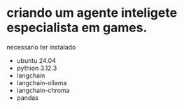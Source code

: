 # criando um agente inteligete especialista em games.

necessario ter instalado
- ubuntu 24.04
- pythion 3.12.3
- langchain
- langchain-ollama
- langchain-chroma
- pandas


